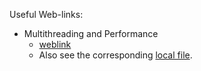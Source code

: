 Useful Web-links:

- Multithreading and Performance
  - [weblink](https://forums.unrealengine.com/t/multithreading-and-performance-in-unreal/1216417/10)
  - Also see the corresponding [local file](MultithreadingandPerformanceinUnreal.html).
